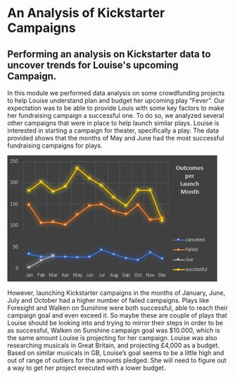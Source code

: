 # An Analysis of Kickstarter Campaigns
## Performing an analysis on Kickstarter data to uncover trends for Louise's upcoming Campaign.
In this module we performed data analysis on some crowdfunding projects to help Louise understand plan and budget her upcoming play “Fever”. Our expectation was to be able to provide Louis with some key factors to make her fundraising campaign a successful one. To do so, we analyzed several other campaigns that were in place to help launch similar plays. 
Louise is interested in starting a campaign for theater, specifically a play. The data provided shows that the months of May and June had the most successful fundraising campaigns for plays.

![](KickstarterImages/OutcomesBasedonLaunchDate.png)

However, launching Kickstarter campaigns in the months of January, June, July and October had a higher number of failed campaigns.
Plays like Foresight and Walken on Sunshine were both successful, able to reach their campaign goal and even exceed it. So maybe these are couple of plays that Louise should be looking into and trying to mirror their steps in order to be as successful, Walken on Sunshine campaign goal was $10.000, which is the same amount Louise is projecting for her campaign.
Louise was also researching musicals in Great Britain, and projecting £4,000 as a budget. Based on similar musicals in GB, Louise’s goal seems to be a little high and out of range of outliers for the amounts pledged. She will need to figure out a way to get her project executed with a lower budget.  



